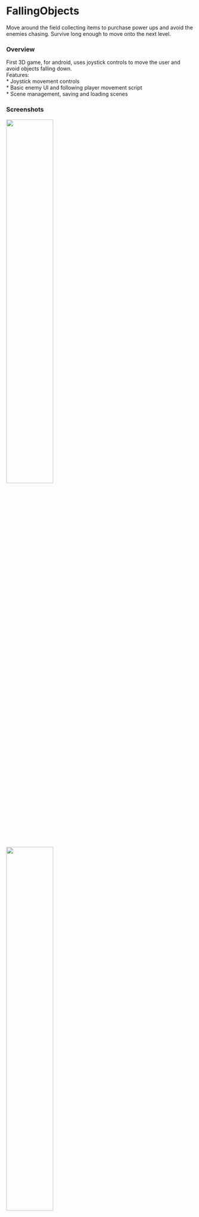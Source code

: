 # FallingObjects
Move around the field collecting items to purchase power ups and avoid the enemies chasing. Survive long enough to move onto the next level.
<h3>Overview</h3>
First 3D game, for android, uses joystick controls to move the user and avoid objects falling down.
<br />
Features:
<br />* Joystick movement controls
<br />* Basic enemy UI and following player movement script
<br />* Scene management, saving and loading scenes
<h3>Screenshots</h3>
<img src="https://user-images.githubusercontent.com/74514287/100783658-bbd2a080-3416-11eb-95e6-4dbd4db6f193.png" width="50%" height="50%"/>
<img src="https://user-images.githubusercontent.com/74514287/100783544-96de2d80-3416-11eb-8f8c-a48945182706.png" width="50%" height="50%"/>

